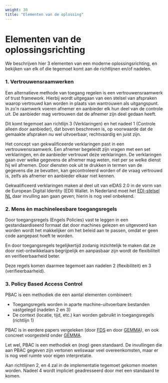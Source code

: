 ```yaml
---
weight: 30
title: "Elementen van de oplossing"
---
```


# Elementen van de oplossingsrichting

We beschrijven hier 3 elementen van een moderne oplossingsrichting, en bekijken van elk of die tegemoet komt aan
de richtlijnen en/of nadelen.

### 1. Vertrouwensraamwerken
Een alternatieve methode van toegang regelen is een vertrouwensraamwerk of trust framework.
Hierbij wordt uitgegaan van een stelsel van afspraken waarop vertrouwd kan worden in plaats van wantrouwen als uitgangspunt.
In zo'n raamwerk voeren afnemer en aanbieder elk hun deel van de controle uit. De aanbieder mag vertrouwen dat de afnemer
zijn deel gedaan heeft.

Dit komt tegemoet aan richtlijn 3 (Verklaringen) en het nadeel 1 (Controle alleen door aanbieder), dat boven beschreven is, op voorwaarde dat de gemaakte
afspraken nu wel uitvoerbaar, rechtvaardig en juist zijn.

Het concept van gekwalificeerde verklaringen past in een vertrouwensraamwerk.
Een afnemer begeleidt zijn vragen met een set verklaringen, en de aanbieder vertrouwt deze verklaringen.
De verklaringen gaan over welke gegevens de afnemer mag weten, niet per se welke dienst hij wil afnemen.
Door diensten ook uit te drukken in termen van de gegevens die ze bevatten, kan gecontroleerd worden of de vraag vertrouwd is,
zelfs als afnemer en aanbieder elkaar niet kennen.

Gekwalificeerd verklaringen maken al deel uit van eIDAS 2.0 in de vorm van de European Digital Identity (EDI) Wallet.
In Nederland moet het [EDI-stelsel NL](https://www.digitaleoverheid.nl/overzicht-van-alle-onderwerpen/identiteit/id-wallet/) daar invulling aan gaan geven; hierin is nog veel onbekend.

### 2. Mens &egrave;n machineleesbare toegangsregels
Door toegangsregels (Engels Policies) vast te leggen in een gestandaardiseerd formaat dat door machines gelezen en uitgevoerd kan worden
wordt het makkelijker om het beleid aan te passen, omdat er geen code aangepast hoeft te worden.

En door toegangsregels tegelijkertijd zodanig inzichtelijk te maken dat ze door niet-ontwikkelaars begrijpelijk en aanpasbaar zijn
wordt de flexibiliteit en verifieerbaarheid beter.

Deze regels komen daarmee tegemoet aan nadelen 2 (flexibiliteit) en 3 (verifieerbaarheid).

### 3. Policy Based Access Control
PBAC is een methodiek die een aantal elementen combineert:
- Toegangsregels worden in aparte machine-uitvoerbare bestanden vastgelegd (nadelen 2 en 3)
- De context (locatie, tijd, etc.) kan worden gebruikt in toegangsregels (richtlijn 1)

PBAC is in eerdere papers vergeleken (door [FDS](https://federatief.datastelsel.nl/kennisbank/pbac/#hoe-werkt-pbac-over-verschillende-organisaties-in-een-federatief-datastelsel) en door [GEMMA](https://www.gemmaonline.nl/wiki/WMA_RBAC_ABAC_en_PBAC)), en ook
concreet voorgesteld onder [GEMMA](https://www.gemmaonline.nl/wiki/WMA_Informatiearchitectuur).

Let wel, PBAC is een methodiek en (nog) geen standaard.
De invullingen die aan PBAC gegeven zijn vertonen weliswaar veel overeenkomsten, maar er is nog veel ruimte voor
eigen interpretatie.

Aan richtlijnen 2, en 4 zal in de implementatie tegemoet gekomen moeten worden.
Nadeel 4 wordt impliciet geadresseerd door met een standaard te komen.
